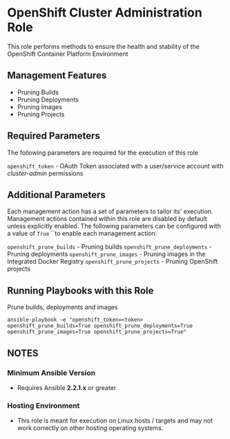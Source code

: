 OpenShift Cluster Administration Role
=============================

This role performs methods to ensure the health and stability of the OpenShift Container Platform Environment

## Management Features

* Pruning Builds
* Pruning Deployments
* Pruning Images
* Pruning Projects

## Required Parameters

The following parameters are required for the execution of this role

`openshift_token` - OAuth Token associated with a user/service account with *cluster-admin* permissions

## Additional Parameters

Each management action has a set of parameters to tailor its' execution. Management actions contained within this role are disabled by default unless explicitly enabled. The following parameters can be configured with a value of `True` ``to enable each management action:

`openshift_prune_builds`  - Pruning builds
`openshift_prune_deployments`  - Pruning deployments
`openshift_prune_images`  - Pruning images in the Integrated Docker Registry
`openshift_prune_projects`  - Pruning OpenShift projects

## Running Playbooks with this Role

Prune builds, deployments and images

```
ansible-playbook -e "openshift_token=<token> openshift_prune_builds=True openshift_prune_deployments=True openshift_prune_images=True openshift_prune_projects=True"
```

## NOTES

### Minimum Ansible Version

* Requires Ansible **2.2.1.x** or greater

### Hosting Environment

* This role is meant for execution on Linux hosts / targets and may not work correctly on other hosting operating systems.

